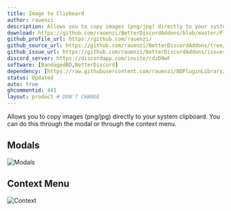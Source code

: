 ```yaml
---
title: Image to Clipboard
author: rauenzi
description: Allows you to copy images (png/jpg) directly to your system clipboard. You can do this through the modal or through the context menu.
download: https://github.com/rauenzi/BetterDiscordAddons/blob/master/Plugins/ImageToClipboard/ImageToClipboard.plugin.js
github_profile_url: https://github.com/rauenzi/
github_source_url: https://github.com/rauenzi/BetterDiscordAddons/tree/master/Plugins/ImageToClipboard
github_issue_url: https://github.com/rauenzi/BetterDiscordAddons/issues/
discord_server: https://discordapp.com/invite/cdzD9wF
software: [BandagedBD,BetterDiscord]
dependency: [https://raw.githubusercontent.com/rauenzi/BDPluginLibrary/master/release/0PluginLibrary.plugin.js]
status: Updated
auto: true
ghcommentid: 441
layout: product # DON'T CHANGE
---
```

Allows you to copy images (png/jpg) directly to your system clipboard. You can do this through the modal or through the context menu.


## Modals

![Modals](https://i.imgur.com/AawuUOV.png)

## Context Menu

![Context](https://i.imgur.com/JA3aKSJ.png)